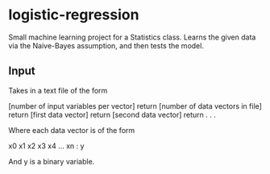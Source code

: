 logistic-regression
===================

Small machine learning project for a Statistics class. Learns the given data via the Naive-Bayes assumption, and then tests the model.


Input
-----

Takes in a text file of the form

  [number of input variables per vector]  return 
  [number of data vectors in file]  return
  [first data vector]  return
  [second data vector]  return
  .
  .
  .
  
Where each data vector is of the form

  x0 x1 x2 x3 x4 ... xn : y
  
And y is a binary variable.
